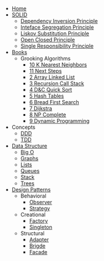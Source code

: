 - [Home](/)
- [SOLID](/SOLID/)
	- [Dependency Inversion Principle](/SOLID/dependency_inversion_principle/)
	- [Inteface Segregation Principle](/SOLID/inteface_segregation_principle/)
	- [Liskov Substitution Principle](/SOLID/liskov_substitution_principle/)
	- [Open Closed Principle](/SOLID/open_closed_principle/)
	- [Single Responsibility Principle](/SOLID/single_responsibility_principle/)
- [Books](/books/)
	- Grooking Algorithms
		- [10 K Nearest Neighbors](/books/grooking_algorithms/10-K-nearest-neighbors/)
		- [11 Next Steps](/books/grooking_algorithms/11-Next-steps/)
		- [2 Array Linked List](/books/grooking_algorithms/2-Array_Linked-list/)
		- [3 Recursion Call Stack](/books/grooking_algorithms/3-Recursion_Call-stack/)
		- [4 D&C Quick Sort](/books/grooking_algorithms/4-D&C_Quick-sort/)
		- [5 Hash Tables](/books/grooking_algorithms/5-Hash-Tables/)
		- [6 Bread First Search](/books/grooking_algorithms/6-Bread-First-Search/)
		- [7 Dijkstra](/books/grooking_algorithms/7-Dijkstra/)
		- [8 NP Complete](/books/grooking_algorithms/8-NP-Complete/)
		- [9 Dynamic Programming](/books/grooking_algorithms/9-Dynamic-Programming/)
- Concepts
	- [DDD](/concepts/DDD/)
	- [TDD](/concepts/TDD/)
- [Data Structure](/data_structure/)
	- [Big O](/data_structure/big-o/)
	- [Graphs](/data_structure/graphs/)
	- [Lists](/data_structure/lists/)
	- [Queues](/data_structure/queues/)
	- [Stack](/data_structure/stack/)
	- [Trees](/data_structure/trees/)
- [Design Patterns](/design_patterns/)
	- Behavioral
		- [Observer](/design_patterns/behavioral/Observer/)
		- [Strategy](/design_patterns/behavioral/Strategy/)
	- Creational
		- [Factory](/design_patterns/creational/Factory/)
		- [Singleton](/design_patterns/creational/Singleton/)
	- Structural
		- [Adapter](/design_patterns/structural/Adapter/)
		- [Brigde](/design_patterns/structural/Brigde/)
		- [Facade](/design_patterns/structural/Facade/)
